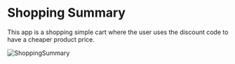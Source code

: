 <h1>Shopping Summary</h1>

<p>This app is a shopping simple cart where the user uses the discount code to have a cheaper product price.</p>

![ShoppingSummary](https://user-images.githubusercontent.com/51189721/84369217-8609d900-aba4-11ea-8dee-eca357f7a95c.gif)
